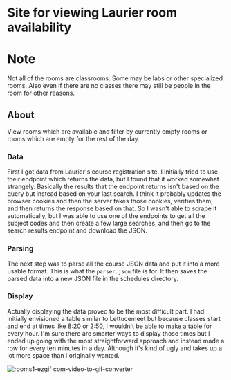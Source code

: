 # Site for viewing Laurier room availability

# Note
Not all of the rooms are classrooms. Some may be labs or other specialized rooms. Also even if there are no classes there may still be people in the room for other reasons.

## About
View rooms which are available and filter by currently empty rooms or rooms which are empty for the rest of the day.

### Data
First I got data from Laurier's course registration site. I initially tried to use their endpoint which returns the data, but I found that it worked somewhat strangely. 
Basically the results that the endpoint returns isn't based on the query but instead based on your last search. I think it probably updates the browser cookies and then the server takes those cookies, verifies them, and then 
returns the response based on that. So I wasn't able to scrape it automatically, but I was able to use one of the endpoints to get all the subject codes and then create a few large searches, and then go to the search results
endpoint and download the JSON.

### Parsing
The next step was to parse all the course JSON data and put it into a more usable format. This is what the ```parser.json``` file is for. It then saves the parsed data into a new JSON file in the schedules directory. 

### Display
Actually displaying the data proved to be the most difficult part. I had initially envisioned a table similar to Lettucemeet but because classes start and end at times like 8:20 or 2:50, I wouldn't be able to make a table
for every hour. I'm sure there are smarter ways to display those times but I ended up going with the most straightforward approach and instead made a row for every ten minutes in a day. Although it's kind of ugly and takes up a lot more
space than I originally wanted.

![rooms1-ezgif com-video-to-gif-converter](https://github.com/user-attachments/assets/51ba9b08-4258-4f8d-87c8-bb477ac5dd35)
